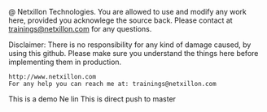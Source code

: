 
@ Netxillon Technologies. You are allowed to use and modify any work here, provided you acknowlege the source back.
Please contact at trainings@netxillon.com for any questions.

Disclaimer: There is no responsibility for any kind of damage caused, by using this github. Please make sure you understand the things here before implementing them in production.

```
http://www.netxillon.com
For any help you can reach me at: trainings@netxillon.com
```

This is a demo
Ne lin
This is direct push to master
